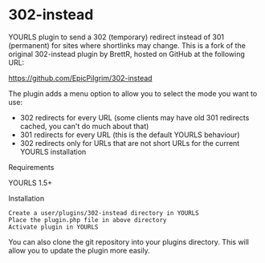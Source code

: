302-instead
===========

YOURLS plugin to send a 302 (temporary) redirect instead of 301 (permanent) for sites where shortlinks may change. This is a fork of the original 302-instead plugin by BrettR, hosted on GitHub at the following URL:

https://github.com/EpicPilgrim/302-instead

The plugin adds a menu option to allow you to select the mode you want to use:
- 302 redirects for every URL (some clients may have old 301 redirects cached, you can't do much about that)
- 301 redirects for every URL (this is the default YOURLS behaviour)
- 302 redirects only for URLs that are not short URLs for the current YOURLS installation

Requirements

YOURLS 1.5+

Installation

    Create a user/plugins/302-instead directory in YOURLS
    Place the plugin.php file in above directory
    Activate plugin in YOURLS

You can also clone the git repository into your plugins directory. This will allow you to update the plugin more easily.
